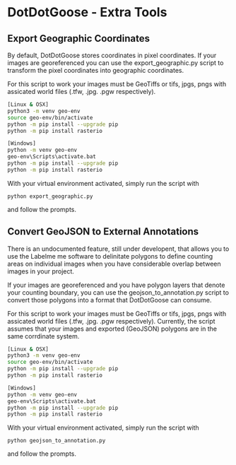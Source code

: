 # DotDotGoose - Extra Tools

## Export Geographic Coordinates
By default, DotDotGoose stores coordinates in pixel coordinates. If your images are georeferenced you can use the export_geographic.py script to transform the pixel coordinates into geographic coordinates. 

For this script to work your images must be GeoTiffs or tifs, jpgs, pngs with assicated world files (.tfw, .jpg. .pgw respectively).

```bash
[Linux & OSX]
python3 -m venv geo-env
source geo-env/bin/activate
python -m pip install --upgrade pip
python -m pip install rasterio

[Windows]
python -m venv geo-env
geo-env\Scripts\activate.bat
python -m pip install --upgrade pip
python -m pip install rasterio
```

With your virtual environment activated, simply run the script with 
```
python export_geographic.py
```
and follow the prompts.

## Convert GeoJSON to External Annotations
There is an undocumented feature, still under developent, that allows you to use the Labelme me software to delinitate polygons to define counting areas on individual images when you have considerable overlap between images in your project.

If your images are georeferenced and you have polygon layers that denote your counting boundary, you can use the geojson_to_annotation.py script to convert those polygons into a format that DotDotGoose can consume. 

For this script to work your images must be GeoTiffs or tifs, jpgs, pngs with assicated world files (.tfw, .jpg. .pgw respectively). Currently, the script assumes that your images and exported (GeoJSON) polygons are in the same corrdinate system.

```bash
[Linux & OSX]
python3 -m venv geo-env
source geo-env/bin/activate
python -m pip install --upgrade pip
python -m pip install rasterio

[Windows]
python -m venv geo-env
geo-env\Scripts\activate.bat
python -m pip install --upgrade pip
python -m pip install rasterio
```

With your virtual environment activated, simply run the script with 
```
python geojson_to_annotation.py
```
and follow the prompts.